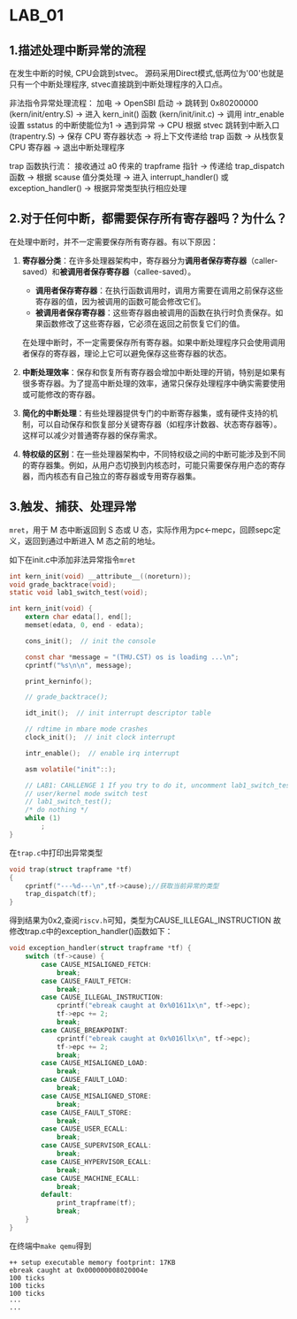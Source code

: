 # LAB_01
## 1.描述处理中断异常的流程
在发生中断的时候, CPU会跳到stvec。
源码采用Direct模式,低两位为'00'也就是只有一个中断处理程序, stvec直接跳到中断处理程序的入口点。

非法指令异常处理流程：
加电 -> OpenSBI 启动 -> 跳转到 0x80200000 (kern/init/entry.S) -> 进入 kern_init() 函数 (kern/init/init.c) -> 调用 intr_enable 设置 sstatus 的中断使能位为1 -> 遇到异常 -> CPU 根据 stvec 跳转到中断入口(trapentry.S) -> 保存 CPU 寄存器状态 -> 将上下文传递给 trap 函数 -> 从栈恢复 CPU 寄存器 -> 退出中断处理程序

trap 函数执行流：
接收通过 a0 传来的 trapframe 指针 -> 传递给 trap_dispatch 函数 -> 根据 scause 值分类处理 -> 进入 interrupt_handler() 或 exception_handler() -> 根据异常类型执行相应处理

## 2.对于任何中断，都需要保存所有寄存器吗？为什么？

在处理中断时，并不一定需要保存所有寄存器。有以下原因：

1. **寄存器分类**：在许多处理器架构中，寄存器分为**调用者保存寄存器**（caller-saved）和**被调用者保存寄存器**（callee-saved）。
   - **调用者保存寄存器**：在执行函数调用时，调用方需要在调用之前保存这些寄存器的值，因为被调用的函数可能会修改它们。
   - **被调用者保存寄存器**：这些寄存器由被调用的函数在执行时负责保存。如果函数修改了这些寄存器，它必须在返回之前恢复它们的值。

   在处理中断时，不一定需要保存所有寄存器。如果中断处理程序只会使用调用者保存的寄存器，理论上它可以避免保存这些寄存器的状态。

2. **中断处理效率**：保存和恢复所有寄存器会增加中断处理的开销，特别是如果有很多寄存器。为了提高中断处理的效率，通常只保存处理程序中确实需要使用或可能修改的寄存器。

3. **简化的中断处理**：有些处理器提供专门的中断寄存器集，或有硬件支持的机制，可以自动保存和恢复部分关键寄存器（如程序计数器、状态寄存器等）。这样可以减少对普通寄存器的保存需求。

4. **特权级的区别**：在一些处理器架构中，不同特权级之间的中断可能涉及到不同的寄存器集。例如，从用户态切换到内核态时，可能只需要保存用户态的寄存器，而内核态有自己独立的寄存器或专用寄存器集。

## 3.触发、捕获、处理异常
`mret`，用于 M 态中断返回到 S 态或 U 态，实际作用为pc←mepc，回顾sepc定义，返回到通过中断进入 M 态之前的地址。

如下在init.c中添加非法异常指令`mret`

```c
int kern_init(void) __attribute__((noreturn));
void grade_backtrace(void);
static void lab1_switch_test(void);

int kern_init(void) {
    extern char edata[], end[];
    memset(edata, 0, end - edata);

    cons_init();  // init the console

    const char *message = "(THU.CST) os is loading ...\n";
    cprintf("%s\n\n", message);

    print_kerninfo();

    // grade_backtrace();

    idt_init();  // init interrupt descriptor table

    // rdtime in mbare mode crashes
    clock_init();  // init clock interrupt

    intr_enable();  // enable irq interrupt

    asm volatile("init"::);

    // LAB1: CAHLLENGE 1 If you try to do it, uncomment lab1_switch_test()
    // user/kernel mode switch test
    // lab1_switch_test();
    /* do nothing */
    while (1)
        ;
}
```

在`trap.c`中打印出异常类型
```c
void trap(struct trapframe *tf) 
{   
    cprintf("---%d---\n",tf->cause);//获取当前异常的类型
    trap_dispatch(tf); 
}
```

得到结果为0x2,查阅`riscv.h`可知，类型为CAUSE_ILLEGAL_INSTRUCTION
故修改trap.c中的exception_handler()函数如下：
```c
void exception_handler(struct trapframe *tf) {
    switch (tf->cause) {
        case CAUSE_MISALIGNED_FETCH:
            break;
        case CAUSE_FAULT_FETCH:
            break;
        case CAUSE_ILLEGAL_INSTRUCTION:
            cprintf("ebreak caught at 0x%01611x\n", tf->epc);
            tf->epc += 2;
            break;
        case CAUSE_BREAKPOINT:
            cprintf("ebreak caught at 0x%016llx\n", tf->epc);
            tf->epc += 2;
            break;
        case CAUSE_MISALIGNED_LOAD:
            break;
        case CAUSE_FAULT_LOAD:
            break;
        case CAUSE_MISALIGNED_STORE:
            break;
        case CAUSE_FAULT_STORE:
            break;
        case CAUSE_USER_ECALL:
            break;
        case CAUSE_SUPERVISOR_ECALL:
            break;
        case CAUSE_HYPERVISOR_ECALL:
            break;
        case CAUSE_MACHINE_ECALL:
            break;
        default:
            print_trapframe(tf);
            break;
    }
}
```
在终端中`make qemu`得到

```
++ setup executable memory footprint: 17KB
ebreak caught at 0x000000008020004e
100 ticks
100 ticks
100 ticks
···
···
```

